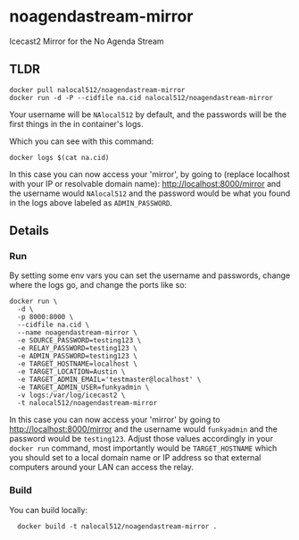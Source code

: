 # noagendastream-mirror

Icecast2 Mirror for the No Agenda Stream

## TLDR

```
docker pull nalocal512/noagendastream-mirror
docker run -d -P --cidfile na.cid nalocal512/noagendastream-mirror
```

Your username will be `NAlocal512` by default, and the passwords will be the first things in the in container's logs.

Which you can see with this command:

```
docker logs $(cat na.cid)
```

In this case you can now access your 'mirror', by going to (replace localhost with your IP or resolvable domain name):
[http://localhost:8000/mirror](http://localhost:8000/mirror)
and the username would `NAlocal512` and the password would be what you found in the logs above labeled as `ADMIN_PASSWORD`. 

## Details

### Run 

By setting some env vars
you can set the username and passwords, change where the logs go, and change the ports like so:

```
docker run \
  -d \
  -p 8000:8000 \
  --cidfile na.cid \
  --name noagendastream-mirror \
  -e SOURCE_PASSWORD=testing123 \
  -e RELAY_PASSWORD=testing123 \
  -e ADMIN_PASSWORD=testing123 \
  -e TARGET_HOSTNAME=localhost \
  -e TARGET_LOCATION=Austin \
  -e TARGET_ADMIN_EMAIL='testmaster@localhost' \
  -e TARGET_ADMIN_USER=funkyadmin \
  -v logs:/var/log/icecast2 \
  -t nalocal512/noagendastream-mirror
```

In this case you can now access your 'mirror' by going to 
[http://localhost:8000/mirror](http://localhost:8000/mirror)
and the username would `funkyadmin` and the password would be `testing123`.  Adjust those values accordingly in your `docker run` command, most importantly would be `TARGET_HOSTNAME` which you should set to a local domain name or IP address so that external computers around your LAN can access the relay.

### Build

You can build locally:

```
  docker build -t nalocal512/noagendastream-mirror .
```

